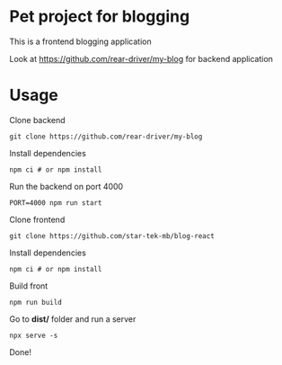 # Pet project for blogging

This is a frontend blogging application

Look at https://github.com/rear-driver/my-blog for backend application

# Usage

Clone backend

```git clone https://github.com/rear-driver/my-blog```

Install dependencies

```npm ci # or npm install```

Run the backend on port 4000

```PORT=4000 npm run start```

Clone frontend

```git clone https://github.com/star-tek-mb/blog-react```

Install dependencies

```npm ci # or npm install```

Build front

```npm run build```

Go to **dist/** folder and run a server

```npx serve -s```

Done!